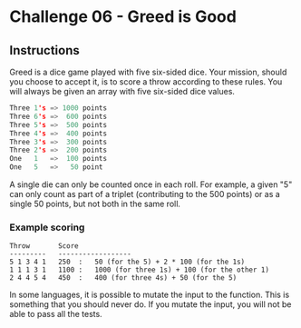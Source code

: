 # Challenge 06 - Greed is Good

## Instructions

Greed is a dice game played with five six-sided dice. Your mission, should you choose to accept it, is to score a throw according to these rules. You will always be given an array with five six-sided dice values.

```c
Three 1's => 1000 points
Three 6's =>  600 points
Three 5's =>  500 points
Three 4's =>  400 points
Three 3's =>  300 points
Three 2's =>  200 points
One   1   =>  100 points
One   5   =>   50 point
```

A single die can only be counted once in each roll. For example, a given "5" can only count as part of a triplet (contributing to the 500 points) or as a single 50 points, but not both in the same roll.

### Example scoring

```
Throw       Score
---------   ------------------
5 1 3 4 1   250  :   50 (for the 5) + 2 * 100 (for the 1s)
1 1 1 3 1   1100 :   1000 (for three 1s) + 100 (for the other 1)
2 4 4 5 4   450  :   400 (for three 4s) + 50 (for the 5)
```

In some languages, it is possible to mutate the input to the function. This is something that you should never do. If you mutate the input, you will not be able to pass all the tests.